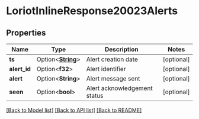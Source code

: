 # LoriotInlineResponse20023Alerts

## Properties

Name | Type | Description | Notes
------------ | ------------- | ------------- | -------------
**ts** | Option<[**String**](string.md)> | Alert creation date | [optional]
**alert_id** | Option<**f32**> | Alert identifier | [optional]
**alert** | Option<**String**> | Alert message sent | [optional]
**seen** | Option<**bool**> | Alert acknowledgement status | [optional]

[[Back to Model list]](../README.md#documentation-for-models) [[Back to API list]](../README.md#documentation-for-api-endpoints) [[Back to README]](../README.md)


